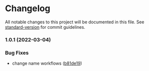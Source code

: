 # Changelog

All notable changes to this project will be documented in this file. See [standard-version](https://github.com/conventional-changelog/standard-version) for commit guidelines.

### 1.0.1 (2022-03-04)


### Bug Fixes

* change name workflows ([b81de19](https://github.com/Alan2460/devops-cd/commit/b81de19f315eb5da80fc674a30feccff1fe9f6a6))
